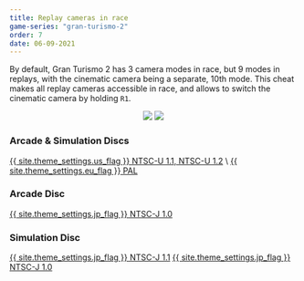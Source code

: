 ```yaml
---
title: Replay cameras in race
game-series: "gran-turismo-2"
order: 7
date: 06-09-2021
---
```


By default, Gran Turismo 2 has 3 camera modes in race, but 9 modes in replays, with the cinematic camera being a separate, 10th mode. This cheat makes all replay cameras accessible in race, and allows to switch the cinematic camera by holding `R1`.

<p class="mod-screenshot" align="center">
<a href="{% link assets/img/posts/gt2-cheats/cameras-1.jpg %}"><img src="{% link assets/img/posts/gt2-cheats/cameras-1.jpg %}"></a>
<a href="{% link assets/img/posts/gt2-cheats/cameras-2.jpg %}"><img src="{% link assets/img/posts/gt2-cheats/cameras-2.jpg %}"></a>
</p>

### Arcade & Simulation Discs
<a href="https://github.com/CookiePLMonster/Console-Cheat-Codes/blob/master/PS1/Gran%20Turismo%202/Replay%20cameras/NTSC-U%201.1%2C%20NTSC-U%201.2.cht" class="button" role="button" target="_blank">{{ site.theme_settings.us_flag }} NTSC-U 1.1, NTSC-U 1.2</a> \\
<a href="https://github.com/CookiePLMonster/Console-Cheat-Codes/blob/master/PS1/Gran%20Turismo%202/Replay%20cameras/PAL.cht" class="button" role="button" target="_blank">{{ site.theme_settings.eu_flag }} PAL</a>

### Arcade Disc
<a href="https://github.com/CookiePLMonster/Console-Cheat-Codes/blob/master/PS1/Gran%20Turismo%202/Replay%20cameras/NTSC-J%201.0%20Arcade.cht" class="button" role="button" target="_blank">{{ site.theme_settings.jp_flag }} NTSC-J 1.0</a>

### Simulation Disc
<a href="https://github.com/CookiePLMonster/Console-Cheat-Codes/blob/master/PS1/Gran%20Turismo%202/Replay%20cameras/NTSC-J%201.1.cht" class="button" role="button" target="_blank">{{ site.theme_settings.jp_flag }} NTSC-J 1.1</a>
<a href="https://github.com/CookiePLMonster/Console-Cheat-Codes/blob/master/PS1/Gran%20Turismo%202/Replay%20cameras/NTSC-J%201.0%20Simulation.cht" class="button" role="button" target="_blank">{{ site.theme_settings.jp_flag }} NTSC-J 1.0</a>